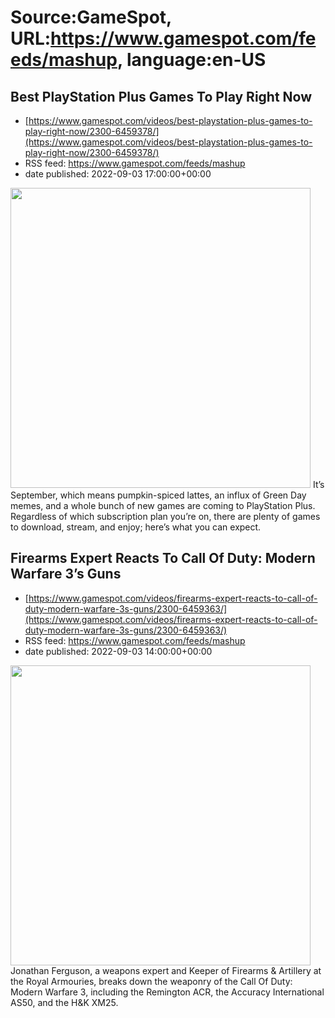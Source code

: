 # Source:GameSpot, URL:https://www.gamespot.com/feeds/mashup, language:en-US

## Best PlayStation Plus Games To Play Right Now
 - [https://www.gamespot.com/videos/best-playstation-plus-games-to-play-right-now/2300-6459378/](https://www.gamespot.com/videos/best-playstation-plus-games-to-play-right-now/2300-6459378/)
 - RSS feed: https://www.gamespot.com/feeds/mashup
 - date published: 2022-09-03 17:00:00+00:00

<img height="480" src="https://www.gamespot.com/a/uploads/square_medium/1574/15746725/4030573-sepps%2B_v%29.jpg" width="480" /> It’s September, which means pumpkin-spiced lattes, an influx of Green Day memes, and a whole bunch of new games are coming to PlayStation Plus. Regardless of which subscription plan you’re on, there are plenty of games to download, stream, and enjoy; here’s what you can expect.

## Firearms Expert Reacts To Call Of Duty: Modern Warfare 3’s Guns
 - [https://www.gamespot.com/videos/firearms-expert-reacts-to-call-of-duty-modern-warfare-3s-guns/2300-6459363/](https://www.gamespot.com/videos/firearms-expert-reacts-to-call-of-duty-modern-warfare-3s-guns/2300-6459363/)
 - RSS feed: https://www.gamespot.com/feeds/mashup
 - date published: 2022-09-03 14:00:00+00:00

<img height="480" src="https://www.gamespot.com/a/uploads/square_medium/1571/15719603/4030032-codmw3_site.jpg" width="480" /> Jonathan Ferguson, a weapons expert and Keeper of Firearms &amp; Artillery at the Royal Armouries, breaks down the weaponry of the Call Of Duty: Modern Warfare 3, including the Remington ACR, the Accuracy International AS50, and the H&amp;K XM25.

